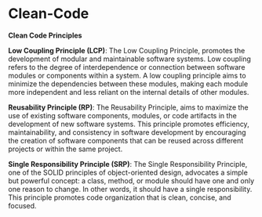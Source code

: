 # Clean-Code

**Clean Code Principles**

**Low Coupling Principle (LCP)**:
The Low Coupling Principle, promotes the development of modular and maintainable software systems. Low coupling refers to the degree of interdependence or connection between software modules or components within a system. A low coupling principle aims to minimize the dependencies between these modules, making each module more independent and less reliant on the internal details of other modules.

**Reusability Principle (RP)**:
The Reusability Principle, aims to maximize the use of existing software components, modules, or code artifacts in the development of new software systems. This principle promotes efficiency, maintainability, and consistency in software development by encouraging the creation of software components that can be reused across different projects or within the same project. 

**Single Responsibility Principle (SRP)**:
The Single Responsibility Principle, one of the SOLID principles of object-oriented design, advocates a simple but powerful concept: a class, method, or module should have one and only one reason to change. In other words, it should have a single responsibility. This principle promotes code organization that is clean, concise, and focused.
